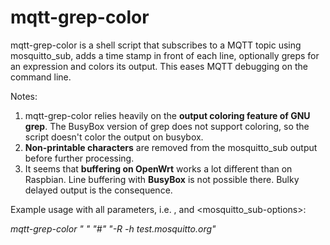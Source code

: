 # mqtt-grep-color
mqtt-grep-color is a shell script that subscribes to a MQTT topic using mosquitto_sub, adds a time stamp in front of each line, optionally greps for an expression and colors its output. This eases MQTT debugging on the command line.

Notes:
1. mqtt-grep-color relies heavily on the **output coloring feature of GNU grep**. The BusyBox version of grep does not support coloring, so the script doesn't color the output on busybox.
2. **Non-printable characters** are removed from the mosquitto_sub output before further processing.
3. It seems that **buffering on OpenWrt** works a lot different than on Raspbian. Line buffering with **BusyBox** is not possible there. Bulky delayed output is the consequence.

Example usage with all parameters, i.e. <grep-expr>, <topic> and <mosquitto_sub-options>:

_mqtt-grep-color " "  "#"  "-R  -h test.mosquitto.org"_

